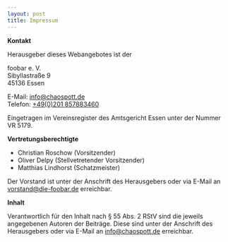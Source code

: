 ```yaml
---
layout: post
title: Impressum
---
```


**Kontakt**

Herausgeber dieses Webangebotes ist der

foobar e. V.  
Sibyllastraße 9  
45136 Essen  

E-Mail:   <info@chaospott.de>  
Telefon:  [+49(0)201 857883460](tel:+49201857883460)  

Eingetragen im Vereinsregister des Amtsgericht Essen unter der Nummer VR 5179.

**Vertretungsberechtigte**

- Christian Roschow (Vorsitzender)
- Oliver Delpy (Stellvetretender Vorsitzender)
- Matthias Lindhorst (Schatzmeister)

Der Vorstand ist unter der Anschrift des Herausgebers oder via E-Mail an <vorstand@die-foobar.de> erreichbar.

**Inhalt**

Verantwortlich für den Inhalt nach § 55 Abs. 2 RStV sind die jeweils angegebenen Autoren der Beiträge. Diese sind unter der Anschrift des Herausgebers oder via E-Mail an <info@chaospott.de> erreichbar.
